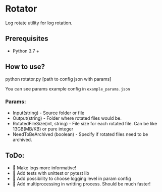 # Rotator 
Log rotate utility for log rotation.

## Prerequisites 
-  Python 3.7 + 

## How to use?
 python rotator.py [path to config json with params]
 
 You can see params example config in `example_params.json`
 
### Params:
- Input(string) - Source folder or file 
- Output(string) - Folder where rotated files would be.
- RotatedFileSize(int, string) - File size for each rotated file. 
  Can be like 13GB(MB/KB) or pure integer 
- NeedToBeArchived (boolean) - Specify if rotated files need to be archived.


## ToDo:
- :black_square_button: Make logs more informative!
- :black_square_button: Add tests with unittest or pytest lib
- :black_square_button: Add possibility to choose logging level in param config 
- :black_square_button: Add multiprocessing in writting process. Should be much faster!

